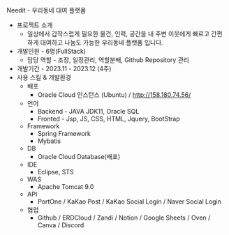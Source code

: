 Needit - 우리동네 대여 플랫폼

- 프로젝트 소개
    - 일상에서 갑작스럽게 필요한 물건, 인력, 공간을 내 주변 이웃에게 빠르고 간편하게 대여하고 나눔도 가능한 우리동네 플랫폼 입니다.
- 개발인원 - 6명(FullStack)
    - 담당 역할 - 조장, 일정관리, 역할분배, Github Repository 관리
- 개발기간 - 2023.11 - 2023.12 (4주)
- 사용 스킬 & 개발환경
    - 배포
        - Oracle Cloud 인스턴스 (Ubuntu) / http://158.180.74.56/
    - 언어
        - Backend - JAVA JDK11, Oracle SQL
        - Fronted - Jsp, JS, CSS, HTML, Jquery, BootStrap
    - Framework
        - Spring Framework
        - Mybatis
    - DB
        - Oracle Cloud Database(배포)
    - IDE
        - Eclipse, STS
    - WAS
        - Apache Tomcat 9.0
    - API
        - PortOne / KaKao Post / KaKao Social Login / Naver Social Login
    - 협업
        - Github / ERDCloud / Zandi / Notion / Google Sheets / Oven / Canva / Discord
